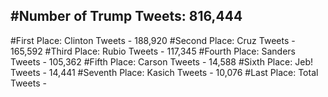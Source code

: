 #Number of Trump Tweets: 816,444
---
#First Place: Clinton Tweets - 188,920
#Second Place: Cruz Tweets - 165,592
#Third Place: Rubio Tweets - 117,345
#Fourth Place: Sanders Tweets - 105,362
#Fifth Place: Carson Tweets - 14,588
#Sixth Place: Jeb! Tweets - 14,441
#Seventh Place: Kasich Tweets - 10,076
#Last Place: Total Tweets -  
